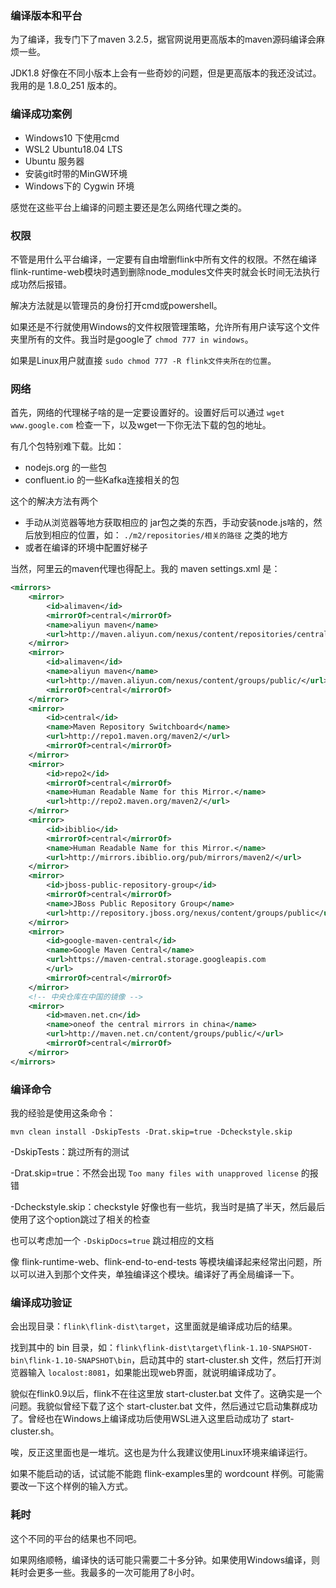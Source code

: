 ### 编译版本和平台

为了编译，我专门下了maven 3.2.5，据官网说用更高版本的maven源码编译会麻烦一些。

JDK1.8 好像在不同小版本上会有一些奇妙的问题，但是更高版本的我还没试过。我用的是 1.8.0_251 版本的。



### 编译成功案例

- Windows10 下使用cmd
- WSL2 Ubuntu18.04 LTS
- Ubuntu 服务器
- 安装git时带的MinGW环境
- Windows下的 Cygwin 环境

感觉在这些平台上编译的问题主要还是怎么网络代理之类的。



### 权限

不管是用什么平台编译，一定要有自由增删flink中所有文件的权限。不然在编译 flink-runtime-web模块时遇到删除node_modules文件夹时就会长时间无法执行成功然后报错。

解决方法就是以管理员的身份打开cmd或powershell。

如果还是不行就使用Windows的文件权限管理策略，允许所有用户读写这个文件夹里所有的文件。我当时是google了 `chmod 777 in windows`。

如果是Linux用户就直接 `sudo chmod 777 -R flink文件夹所在的位置`。



### 网络

首先，网络的代理梯子啥的是一定要设置好的。设置好后可以通过 `wget www.google.com` 检查一下，以及wget一下你无法下载的包的地址。

有几个包特别难下载。比如：

- nodejs.org 的一些包
- confluent.io 的一些Kafka连接相关的包

这个的解决方法有两个

- 手动从浏览器等地方获取相应的 jar包之类的东西，手动安装node.js啥的，然后放到相应的位置，如： `./m2/repositories/相关的路径` 之类的地方
- 或者在编译的环境中配置好梯子

当然，阿里云的maven代理也得配上。我的 maven settings.xml 是：

```xml
<mirrors>
	<mirror>
		<id>alimaven</id>
		<mirrorOf>central</mirrorOf>
		<name>aliyun maven</name>
		<url>http://maven.aliyun.com/nexus/content/repositories/central/</url>
	</mirror>
	<mirror>
		<id>alimaven</id>
		<name>aliyun maven</name>
		<url>http://maven.aliyun.com/nexus/content/groups/public/</url>
		<mirrorOf>central</mirrorOf>
	</mirror>
	<mirror>
		<id>central</id>
		<name>Maven Repository Switchboard</name>
		<url>http://repo1.maven.org/maven2/</url>
		<mirrorOf>central</mirrorOf>
	</mirror>
	<mirror>
		<id>repo2</id>
		<mirrorOf>central</mirrorOf>
		<name>Human Readable Name for this Mirror.</name>
		<url>http://repo2.maven.org/maven2/</url>
	</mirror>
	<mirror>
		<id>ibiblio</id>
		<mirrorOf>central</mirrorOf>
		<name>Human Readable Name for this Mirror.</name>
		<url>http://mirrors.ibiblio.org/pub/mirrors/maven2/</url>
	</mirror>
	<mirror>
		<id>jboss-public-repository-group</id>
		<mirrorOf>central</mirrorOf>
		<name>JBoss Public Repository Group</name>
		<url>http://repository.jboss.org/nexus/content/groups/public</url>
	</mirror>
	<mirror>
		<id>google-maven-central</id>
		<name>Google Maven Central</name>
		<url>https://maven-central.storage.googleapis.com
		</url>
		<mirrorOf>central</mirrorOf>
	</mirror>
	<!-- 中央仓库在中国的镜像 -->
	<mirror>
		<id>maven.net.cn</id>
		<name>oneof the central mirrors in china</name>
		<url>http://maven.net.cn/content/groups/public/</url>
		<mirrorOf>central</mirrorOf>
	</mirror>
</mirrors>
```



### 编译命令

我的经验是使用这条命令：

```shell
mvn clean install -DskipTests -Drat.skip=true -Dcheckstyle.skip
```

-DskipTests：跳过所有的测试

-Drat.skip=true：不然会出现 `Too many files with unapproved license` 的报错

-Dcheckstyle.skip：checkstyle 好像也有一些坑，我当时是搞了半天，然后最后使用了这个option跳过了相关的检查

也可以考虑加一个 `-DskipDocs=true` 跳过相应的文档

像 flink-runtime-web、flink-end-to-end-tests 等模块编译起来经常出问题，所以可以进入到那个文件夹，单独编译这个模块。编译好了再全局编译一下。



### 编译成功验证

会出现目录：`flink\flink-dist\target`，这里面就是编译成功后的结果。

找到其中的 bin 目录，如：`flink\flink-dist\target\flink-1.10-SNAPSHOT-bin\flink-1.10-SNAPSHOT\bin`，启动其中的 start-cluster.sh 文件，然后打开浏览器输入 `localost:8081`，如果能出现web界面，就说明编译成功了。

貌似在flink0.9以后，flink不在往这里放 start-cluster.bat 文件了。这确实是一个问题。我貌似曾经下载了这个 start-cluster.bat 文件，然后通过它启动集群成功了。曾经也在Windows上编译成功后使用WSL进入这里启动成功了 start-cluster.sh。

唉，反正这里面也是一堆坑。这也是为什么我建议使用Linux环境来编译运行。

如果不能启动的话，试试能不能跑 flink-examples里的 wordcount 样例。可能需要改一下这个样例的输入方式。



### 耗时

这个不同的平台的结果也不同吧。

如果网络顺畅，编译快的话可能只需要二十多分钟。如果使用Windows编译，则耗时会更多一些。我最多的一次可能用了8小时。








